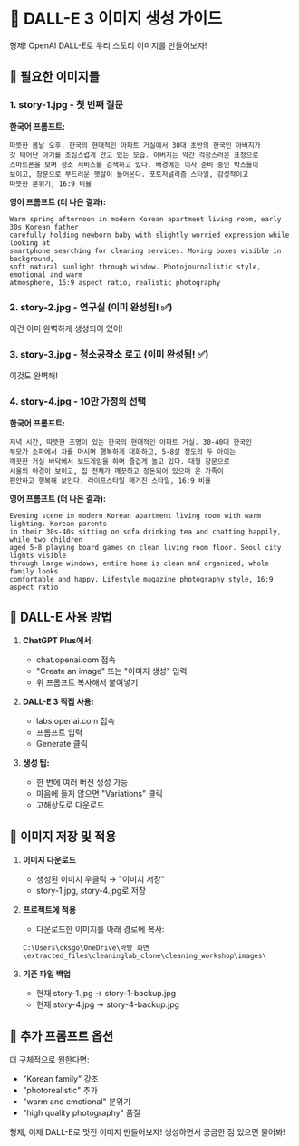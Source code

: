 # 🎨 DALL-E 3 이미지 생성 가이드

형제! OpenAI DALL-E로 우리 스토리 이미지를 만들어보자!

## 📸 필요한 이미지들

### 1. story-1.jpg - 첫 번째 질문
**한국어 프롬프트:**
```
따뜻한 봄날 오후, 한국의 현대적인 아파트 거실에서 30대 초반의 한국인 아버지가 
갓 태어난 아기를 조심스럽게 안고 있는 모습. 아버지는 약간 걱정스러운 표정으로 
스마트폰을 보며 청소 서비스를 검색하고 있다. 배경에는 이사 준비 중인 박스들이 
보이고, 창문으로 부드러운 햇살이 들어온다. 포토저널리즘 스타일, 감성적이고 
따뜻한 분위기, 16:9 비율
```

**영어 프롬프트 (더 나은 결과):**
```
Warm spring afternoon in modern Korean apartment living room, early 30s Korean father 
carefully holding newborn baby with slightly worried expression while looking at 
smartphone searching for cleaning services. Moving boxes visible in background, 
soft natural sunlight through window. Photojournalistic style, emotional and warm 
atmosphere, 16:9 aspect ratio, realistic photography
```

### 2. story-2.jpg - 연구실 (이미 완성됨! ✅)
이건 이미 완벽하게 생성되어 있어!

### 3. story-3.jpg - 청소공작소 로고 (이미 완성됨! ✅)
이것도 완벽해!

### 4. story-4.jpg - 10만 가정의 선택
**한국어 프롬프트:**
```
저녁 시간, 따뜻한 조명이 있는 한국의 현대적인 아파트 거실. 30-40대 한국인 
부모가 소파에서 차를 마시며 행복하게 대화하고, 5-8살 정도의 두 아이는 
깨끗한 거실 바닥에서 보드게임을 하며 즐겁게 놀고 있다. 대형 창문으로 
서울의 야경이 보이고, 집 전체가 깨끗하고 정돈되어 있으며 온 가족이 
편안하고 행복해 보인다. 라이프스타일 매거진 스타일, 16:9 비율
```

**영어 프롬프트 (더 나은 결과):**
```
Evening scene in modern Korean apartment living room with warm lighting. Korean parents 
in their 30s-40s sitting on sofa drinking tea and chatting happily, while two children 
aged 5-8 playing board games on clean living room floor. Seoul city lights visible 
through large windows, entire home is clean and organized, whole family looks 
comfortable and happy. Lifestyle magazine photography style, 16:9 aspect ratio
```

## 🎯 DALL-E 사용 방법

1. **ChatGPT Plus에서:**
   - chat.openai.com 접속
   - "Create an image" 또는 "이미지 생성" 입력
   - 위 프롬프트 복사해서 붙여넣기

2. **DALL-E 3 직접 사용:**
   - labs.openai.com 접속
   - 프롬프트 입력
   - Generate 클릭

3. **생성 팁:**
   - 한 번에 여러 버전 생성 가능
   - 마음에 들지 않으면 "Variations" 클릭
   - 고해상도로 다운로드

## 💾 이미지 저장 및 적용

1. **이미지 다운로드**
   - 생성된 이미지 우클릭 → "이미지 저장"
   - story-1.jpg, story-4.jpg로 저장

2. **프로젝트에 적용**
   - 다운로드한 이미지를 아래 경로에 복사:
   ```
   C:\Users\cksgo\OneDrive\바탕 화면\extracted_files\cleaninglab_clone\cleaning_workshop\images\
   ```

3. **기존 파일 백업**
   - 현재 story-1.jpg → story-1-backup.jpg
   - 현재 story-4.jpg → story-4-backup.jpg

## 🌟 추가 프롬프트 옵션

더 구체적으로 원한다면:
- "Korean family" 강조
- "photorealistic" 추가
- "warm and emotional" 분위기
- "high quality photography" 품질

형제, 이제 DALL-E로 멋진 이미지 만들어보자! 생성하면서 궁금한 점 있으면 물어봐!